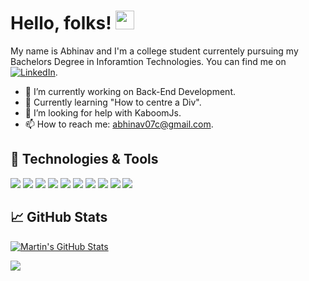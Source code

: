 # Hello, folks! <img src="https://raw.githubusercontent.com/MartinHeinz/MartinHeinz/master/wave.gif" width="30px" height="30px"/>

My name is Abhinav and I'm a college student currentely pursuing my Bachelors Degree in Inforamtion Technologies.
You can find me on [![LinkedIn][3.2]][3].
- 🔭 I’m currently working on Back-End Development.
- 🌱 Currently learning "How to centre a Div".
- 🤔 I’m looking for help with KaboomJs.
- 📫 How to reach me: abhinav07c@gmail.com.


## 🔧 Technologies & Tools
![](https://img.shields.io/badge/Code-C++-informational?style=flat&logo=cplusplus&logoColor=white&color=#00599C)
![](https://img.shields.io/badge/Code-C-informational?style=flat&logo=c&logoColor=white&color=#A8B9CC)
![](https://img.shields.io/badge/Code-JavaScript-informational?style=flat&logo=javascript&logoColor=white&color=#F7DF1E)
![](https://img.shields.io/badge/Markup-html5-informational?style=flat&logo=html5&logoColor=white&color=#E34F26)
![](https://img.shields.io/badge/Style-css-informational?style=flat&logo=csswizardry&logoColor=white&color=#E34F26)
![](https://img.shields.io/badge/Style-Bootstrap-informational?style=flat&logo=bootstrap&logoColor=white&color=#E34F26)
![](https://img.shields.io/badge/Dev-Git-informational?style=flat&logo=git&logoColor=white&color=#E34F26)
![](https://img.shields.io/badge/Editor-VSCode-informational?style=flat&logo=visualstudiocode&logoColor=white&color=#E34F26)
![](https://img.shields.io/badge/Design-Figma-informational?style=flat&logo=figma&logoColor=white&color=#E34F26)
![](https://img.shields.io/badge/Design-Ai-informational?style=flat&logo=adobeillustrator&logoColor=white&color=#E34F26)

## &#x1f4c8; GitHub Stats

<a href="https://github.com/abhinav0git">
  <img align="center" src="https://github-readme-stats.vercel.app/api?username=abhinav0git&show_icons=true&line_height=27&count_private=true&theme=dracula" alt="Martin's GitHub Stats" />
</a>

![](https://komarev.com/ghpvc/?username=abhinav0git)

<!-- icons with padding -->

[1.1]: http://i.imgur.com/tXSoThF.png (twitter icon with padding)
[2.1]: http://i.imgur.com/0o48UoR.png (github icon with padding)

<!-- icons without padding -->

[1.2]: http://i.imgur.com/wWzX9uB.png (twitter icon without padding)
[2.2]: http://i.imgur.com/9I6NRUm.png (github icon without padding)
[3.2]: https://raw.githubusercontent.com/MartinHeinz/MartinHeinz/master/linkedin-3-16.png (LinkedIn icon without padding)


<!-- links to your social media accounts -->

[2]: https://github.com/abhinav0git
[3]: https://www.linkedin.com/in/abhinav07c/


<!-- Resources -->
<!-- Icons: https://simpleicons.org/ -->
<!-- GitHub Stats: https://github.com/anuraghazra/github-readme-stats -->
<!-- Emojis: https://emojipedia.org/emoji/ -->
<!-- HTML Emojis: https://www.fileformat.info/index.htm -->
<!-- Shields: https://shields.io/ -->
<!-- Awesome GitHub Profile README: https://github.com/abhisheknaiidu/awesome-github-profile-readme -->
